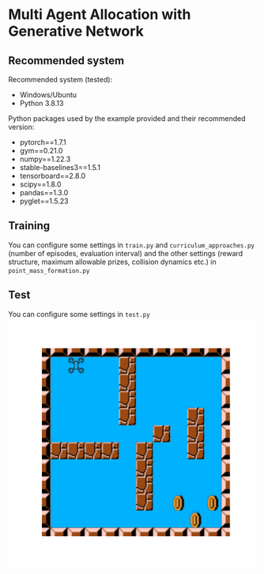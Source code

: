 # Multi Agent Allocation with Generative Network

## Recommended system
Recommended system (tested):
- Windows/Ubuntu
- Python 3.8.13

Python packages used by the example provided and their recommended version:
- pytorch==1.7.1
- gym==0.21.0
- numpy==1.22.3
- stable-baselines3==1.5.1
- tensorboard==2.8.0
- scipy==1.8.0
- pandas==1.3.0
- pyglet==1.5.23

## Training
You can configure some settings in `train.py` and `curriculum_approaches.py` (number of episodes, evaluation interval) and the other settings (reward structure, maximum allowable prizes, collision dynamics etc.) in `point_mass_formation.py`

## Test
You can configure some settings in `test.py`
![](https://github.com/AkgunOnur/Multi-Agent-Allocation-with-Generative-Network/blob/curriculum/gym_anim.gif)
